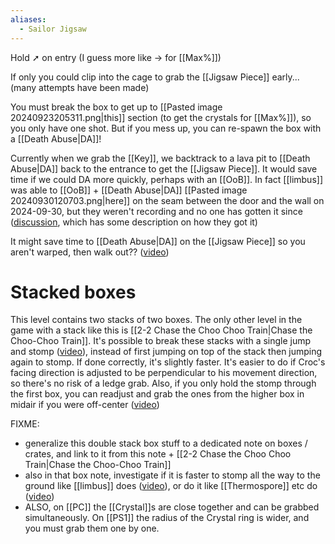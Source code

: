 ```yaml
---
aliases:
  - Sailor Jigsaw
---
```

Hold ➚ on entry (I guess more like → for [[Max%]])

If only you could clip into the cage to grab the [[Jigsaw Piece]] early... (many attempts have been made)

You must break the box to get up to [[Pasted image 20240923205311.png|this]] section (to get the crystals for [[Max%]]), so you only have one shot. But if you mess up, you can re-spawn the box with a [[Death Abuse|DA]]!

Currently when we grab the [[Key]], we backtrack to a lava pit to [[Death Abuse|DA]] back to the entrance to get the [[Jigsaw Piece]]. It would save time if we could DA more quickly, perhaps with an [[OoB]]. In fact [[limbus]] was able to [[OoB]] + [[Death Abuse|DA]] [[Pasted image 20240930120703.png|here]] on the seam between the door and the wall on 2024-09-30, but they weren't recording and no one has gotten it since ([discussion](https://discord.com/channels/313375426112389123/408694062862958592/1289969765481447454), which has some description on how they got it)

It might save time to [[Death Abuse|DA]] on the [[Jigsaw Piece]] so you aren't warped, then walk out?? ([video](https://youtu.be/YquOqQz36uU&t=28m55s))
# Stacked boxes
This level contains two stacks of two boxes. The only other level in the game with a stack like this is [[2-2 Chase the Choo Choo Train|Chase the Choo-Choo Train]]. It's possible to break these stacks with a single jump and stomp ([video](https://youtu.be/ix4OKKu06uI&t=78)), instead of first jumping on top of the stack then jumping again to stomp. If done correctly, it's slightly faster. It's easier to do if Croc's facing direction is adjusted to be perpendicular to his movement direction, so there's no risk of a ledge grab. Also, if you only hold the stomp through the first box, you can readjust and grab the ones from the higher box in midair if you were off-center ([video](https://youtu.be/ix4OKKu06uI&t=10))

FIXME:
- generalize this double stack box stuff to a dedicated note on boxes / crates, and link to it from this note + [[2-2 Chase the Choo Choo Train|Chase the Choo-Choo Train]]
- also in that box note, investigate if it is faster to stomp all the way to the ground like [[limbus]] does ([video](https://youtu.be/ix4OKKu06uI&t=101)), or do it like [[Thermospore]] etc do ([video](https://youtu.be/XKoU4jYjFtE&t=33))
- ALSO, on [[PC]] the [[Crystal]]s are close together and can be grabbed simultaneously. On [[PS1]] the radius of the Crystal ring is wider, and you must grab them one by one.